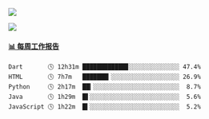 [![](https://count.getloli.com/get/@Quan666.github.readme)](https://count.getloli.com/)


[![](https://chat.getloli.com/room/@Quan666.github/svg?width=600&height=100&limit=20&theme=light&title=Quan666@github:%20~&fontSize=13)](https://chat.getloli.com/room/@Quan666.github?title=Quan666的留言板)


 <!-- waka-box start -->
#### <a href="https://gist.github.com/204ad9111ce51ffe775886f66538b500" target="_blank">📊 每周工作报告</a>
```text
Dart       🕓 12h31m ████████████▊░░░░░░░░░░░░░░ 47.4%
HTML       🕓 7h7m   ███████▎░░░░░░░░░░░░░░░░░░░ 26.9%
Python     🕓 2h17m  ██▎░░░░░░░░░░░░░░░░░░░░░░░░  8.7%
Java       🕓 1h29m  █▌░░░░░░░░░░░░░░░░░░░░░░░░░  5.6%
JavaScript 🕓 1h22m  █▍░░░░░░░░░░░░░░░░░░░░░░░░░  5.2%
```
<!-- Powered by https://github.com/journey-ad/waka-box-go . -->
<!-- waka-box end -->













<!--
**Quan666/Quan666** is a ✨ _special_ ✨ repository because its `README.md` (this file) appears on your GitHub profile.

Here are some ideas to get you started:

- 🔭 I’m currently working on ...
- 🌱 I’m currently learning ...
- 👯 I’m looking to collaborate on ...
- 🤔 I’m looking for help with ...
- 💬 Ask me about ...
- 📫 How to reach me: ...
- 😄 Pronouns: ...
- ⚡ Fun fact: ...
-->
